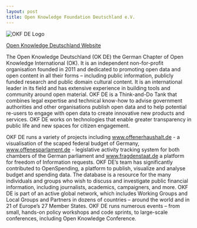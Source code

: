 ```yaml
---
layout: post
title: Open Knowledge Foundation Deutschland e.V.
---
```


![OKF DE Logo]({{site.baseurl}}/img/logos/okfde.png "OKF DE Logo")

[Open Knowledge Deutschland Website](http://okfn.de)

The Open Knowledge Deutschland (OK DE) the German Chapter of Open Knowledge International (OK). It is an independent non-for-profit organisation founded in 2011 and dedicated to promoting open data and open content in all their forms – including public information, publicly funded research and public domain cultural content. It is an international leader in its field and has extensive experience in building tools and community around open material. OKF DE is a Think-and-Do Tank that combines legal expertise and technical know-how to advise government authorities and other organisations publish open data and to help potential re-users to engage with open data to create innovative new products and services. OKF DE works on technologies that enable greater transparency in public life and new spaces for citizen engagement. 

OKF DE runs a variety of projects including www.offenerhaushalt.de - a visualisation of the scaped federal budget of Germany, www.offenesparlament.de - legislative activity tracking system for both chambers of the German parliament and www.fragdenstaat.de a platform for freedom of Information requests. OKF DE’s team has significantly contributed to OpenSpending, a platform to publish, visualize and analyse budget and spending data. The database is a resource for the many individuals and groups who wish to discuss and investigate public financial information, including journalists, academics, campaigners, and more. OKF DE is part of an active global network, which includes Working Groups and Local Groups and Partners in dozens of countries – around the world and in 21 of Europe’s 27 Member States. OKF DE runs numerous events – from small, hands-on policy workshops and code sprints, to large-scale conferences, including Open Knowledge Conference.
